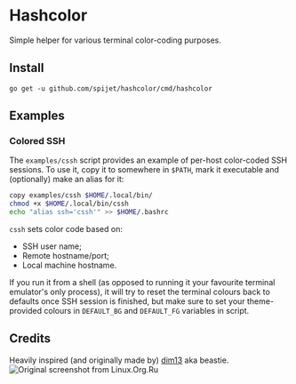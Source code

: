 # Hashcolor

Simple helper for various terminal color-coding purposes.

## Install

	go get -u github.com/spijet/hashcolor/cmd/hashcolor
	
## Examples
### Colored SSH
The `examples/cssh` script provides an example of per-host color-coded SSH sessions. To use it, copy it to somewhere in `$PATH`, mark it executable and (optionally) make an alias for it:

``` sh
copy examples/cssh $HOME/.local/bin/
chmod +x $HOME/.local/bin/cssh
echo "alias ssh='cssh'" >> $HOME/.bashrc
```

`cssh` sets color code based on:
* SSH user name;
* Remote hostname/port;
* Local machine hostname.

If you run it from a shell (as opposed to running it your favourite terminal emulator's only process), it will try to reset the terminal colours back to defaults once SSH session is finished, but make sure to set your theme-provided colours in `DEFAULT_BG` and `DEFAULT_FG` variables in script.

## Credits
Heavily inspired (and originally made by) [dim13](https://github.com/dim13/hashcolor) aka beastie.
![Original screenshot from Linux.Org.Ru](https://www.linux.org.ru/images/16381/original.png)
